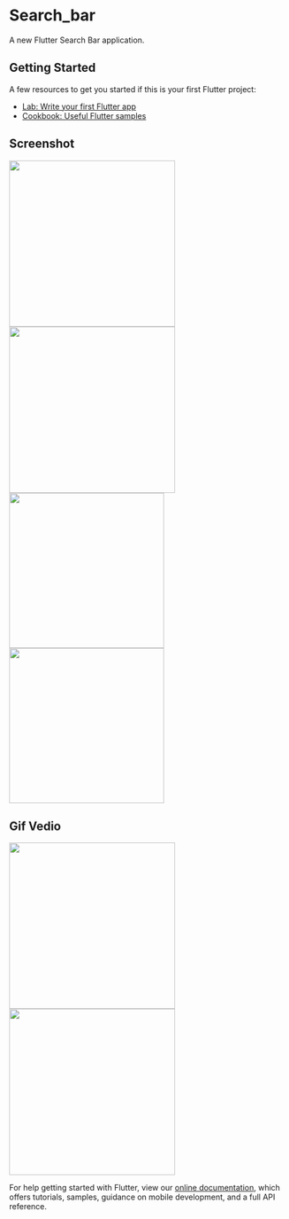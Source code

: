 # Search_bar

A new Flutter Search Bar application.

## Getting Started


A few resources to get you started if this is your first Flutter project:

- [Lab: Write your first Flutter app](https://flutter.dev/docs/get-started/codelab)
- [Cookbook: Useful Flutter samples](https://flutter.dev/docs/cookbook)

## Screenshot
<img src='https://user-images.githubusercontent.com/73393935/101726506-7a0bbf00-3ad4-11eb-86e9-012e25796acc.jpeg' width=300 /> <img src='https://user-images.githubusercontent.com/73393935/101726507-7b3cec00-3ad4-11eb-97ea-3b1eb6d8d824.jpeg' width=300 />
<img src='https://user-images.githubusercontent.com/73393935/101241456-f3dc2b00-3717-11eb-8e3d-4795bbb1bc27.jpeg' width=280  /> <img src='https://user-images.githubusercontent.com/73393935/101241402-71ec0200-3717-11eb-98fe-a4192dd22408.jpeg' width=280  />

## Gif Vedio

<img src='https://user-images.githubusercontent.com/73393935/101726509-7d06af80-3ad4-11eb-9549-86d5a9fccf1d.gif' width=300/> <img src='https://user-images.githubusercontent.com/73393935/101241534-b62bd200-3718-11eb-9025-b349cc085485.gif' width=300 />



For help getting started with Flutter, view our
[online documentation](https://flutter.dev/docs), which offers tutorials,
samples, guidance on mobile development, and a full API reference.
